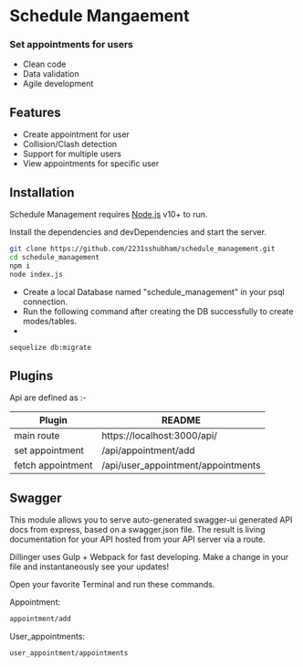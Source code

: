 # Schedule Mangaement
### Set appointments for users



- Clean code
- Data validation
- Agile development

## Features

- Create appointment for user
- Collision/Clash detection
- Support for multiple users
- View appointments for specific user

## Installation

Schedule Management requires [Node.js](https://nodejs.org/) v10+ to run.

Install the dependencies and devDependencies and start the server.

```sh
git clone https://github.com/2231sshubham/schedule_management.git
cd schedule_management
npm i
node index.js
```
- Create a local Database named "schedule_management" in your psql connection.
- Run the following command after creating the DB successfully to create modes/tables.
- 
```sh
sequelize db:migrate
```

## Plugins

Api are defined as :-

| Plugin | README |
| ------ | ------ |
| main route | https://localhost:3000/api/ |
| set appointment | /api/appointment/add |
| fetch appointment | /api/user_appointment/appointments |

## Swagger

This module allows you to serve auto-generated swagger-ui generated API docs from express, based on a swagger.json file. The result is living documentation for your API hosted from your API server via a route.

Dillinger uses Gulp + Webpack for fast developing.
Make a change in your file and instantaneously see your updates!

Open your favorite Terminal and run these commands.

Appointment:

```sh
appointment/add
```

User_appointments:

```sh
user_appointment/appointments
```
